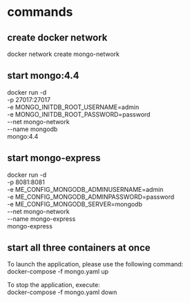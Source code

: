 # commands

## create docker network
docker network create mongo-network

## start mongo:4.4
docker run -d \
-p 27017:27017 \
-e MONGO_INITDB_ROOT_USERNAME=admin \
-e MONGO_INITDB_ROOT_PASSWORD=password \
--net mongo-network \
--name mongodb \
mongo:4.4

## start mongo-express
docker run -d \
-p 8081:8081 \
-e ME_CONFIG_MONGODB_ADMINUSERNAME=admin \
-e ME_CONFIG_MONGODB_ADMINPASSWORD=password \
-e ME_CONFIG_MONGODB_SERVER=mongodb \
--net mongo-network \
--name mongo-express \
mongo-express

## start all three containers at once
To launch the application, please use the following command:     
docker-compose  -f mongo.yaml up   

To stop the application, execute:    
docker-compose  -f mongo.yaml down   
  
